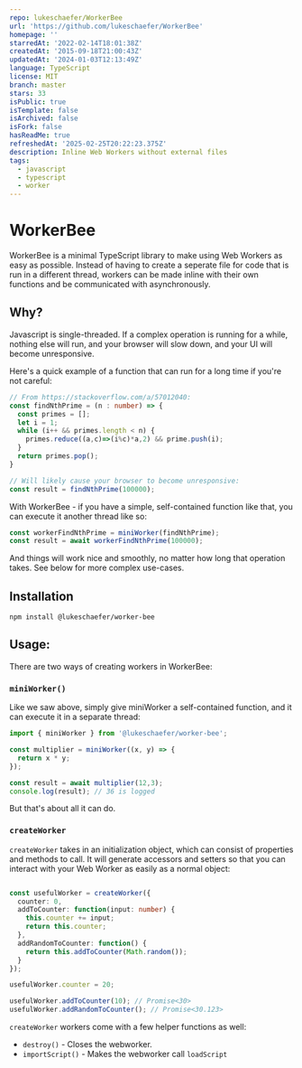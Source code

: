 ```yaml
---
repo: lukeschaefer/WorkerBee
url: 'https://github.com/lukeschaefer/WorkerBee'
homepage: ''
starredAt: '2022-02-14T18:01:38Z'
createdAt: '2015-09-18T21:00:43Z'
updatedAt: '2024-01-03T12:13:49Z'
language: TypeScript
license: MIT
branch: master
stars: 33
isPublic: true
isTemplate: false
isArchived: false
isFork: false
hasReadMe: true
refreshedAt: '2025-02-25T20:22:23.375Z'
description: Inline Web Workers without external files
tags:
  - javascript
  - typescript
  - worker
---
```


# WorkerBee

WorkerBee is a minimal TypeScript library to make using Web Workers as easy as possible. 
Instead of having to create a seperate file for code that is run in a different thread, 
workers can be made inline with their own functions and be communicated with asynchronously.

## Why?

Javascript is single-threaded. If a complex operation is running for a while, nothing else will
run, and your browser will slow down, and your UI will become unresponsive. 

Here's a quick example of a function that can run for a long time if you're not careful:

```typescript
// From https://stackoverflow.com/a/57012040:
const findNthPrime = (n : number) => {
  const primes = [];
  let i = 1;
  while (i++ && primes.length < n) {
    primes.reduce((a,c)=>(i%c)*a,2) && prime.push(i);
  }
  return primes.pop();
}

// Will likely cause your browser to become unresponsive:
const result = findNthPrime(100000);
```

With WorkerBee - if you have a simple, self-contained function like that, you can execute
it another thread like so:

```typescript
const workerFindNthPrime = miniWorker(findNthPrime);
const result = await workerFindNthPrime(100000);
```

And things will work nice and smoothly, no matter how long that operation takes.
See below for more complex use-cases.

## Installation

```
npm install @lukeschaefer/worker-bee
```
    
## Usage:

There are two ways of creating workers in WorkerBee:

### `miniWorker()`

Like we saw above, simply give miniWorker a self-contained function, and it can execute it in a separate thread:

```typescript
import { miniWorker } from '@lukeschaefer/worker-bee';

const multiplier = miniWorker((x, y) => {
  return x * y;
});

const result = await multiplier(12,3);
console.log(result); // 36 is logged
```

But that's about all it can do.

### `createWorker`

`createWorker` takes in an initialization object, which can consist of properties and methods to call. 
It will generate accessors and setters so that you can interact with your Web Worker as easily as a normal object:

```typescript

const usefulWorker = createWorker({
  counter: 0,
  addToCounter: function(input: number) {
    this.counter += input;
    return this.counter;
  },
  addRandomToCounter: function() {
    return this.addToCounter(Math.random());
  }
});

usefulWorker.counter = 20;

usefulWorker.addToCounter(10); // Promise<30>
usefulWorker.addRandomToCounter(); // Promise<30.123>
```

`createWorker` workers come with a few helper functions as well:

  - `destroy()` - Closes the webworker.
  - `importScript()` - Makes the webworker call `loadScript`

